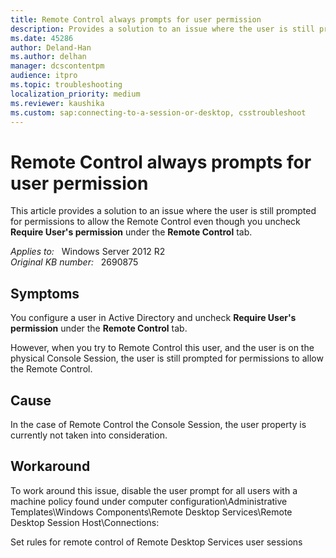 ```yaml
---
title: Remote Control always prompts for user permission
description: Provides a solution to an issue where the user is still prompted for permissions to allow the Remote Control even though you uncheck Require User's permission under the Remote Control tab.
ms.date: 45286
author: Deland-Han
ms.author: delhan
manager: dcscontentpm
audience: itpro
ms.topic: troubleshooting
localization_priority: medium
ms.reviewer: kaushika
ms.custom: sap:connecting-to-a-session-or-desktop, csstroubleshoot
---
```

# Remote Control always prompts for user permission

This article provides a solution to an issue where the user is still prompted for permissions to allow the Remote Control even though you uncheck **Require User's permission** under the **Remote Control** tab.

_Applies to:_ &nbsp; Windows Server 2012 R2  
_Original KB number:_ &nbsp; 2690875

## Symptoms

You configure a user in Active Directory and uncheck **Require User's permission** under the **Remote Control** tab.

However, when you try to Remote Control this user, and the user is on the physical Console Session, the user is still prompted for permissions to allow the Remote Control.

## Cause

In the case of Remote Control the Console Session, the user property is currently not taken into consideration.

## Workaround

To work around this issue, disable the user prompt for all users with a machine policy found under computer configuration\\Administrative Templates\\Windows Components\\Remote Desktop Services\\Remote Desktop Session Host\\Connections:

Set rules for remote control of Remote Desktop Services user sessions
